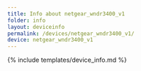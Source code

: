 ```yaml
---
title: Info about netgear_wndr3400_v1
folder: info
layout: deviceinfo
permalink: /devices/netgear_wndr3400_v1/
device: netgear_wndr3400_v1
---
```

{% include templates/device_info.md %}
